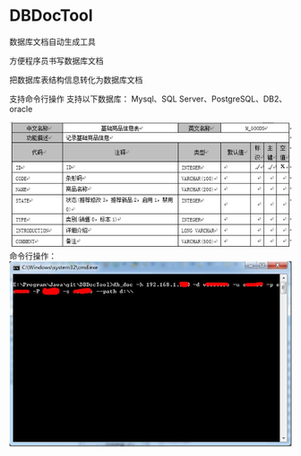 DBDocTool
=========

数据库文档自动生成工具

方便程序员书写数据库文档

把数据库表结构信息转化为数据库文档

支持命令行操作
支持以下数据库：
Mysql、SQL Server、PostgreSQL、DB2、oracle

<img src="snapshot/1.jpg">
命令行操作：

<img src="snapshot/2.jpg">

